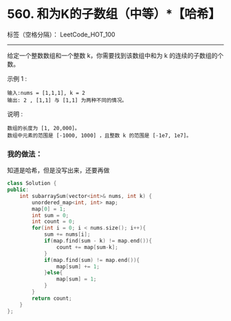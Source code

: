 ﻿# 560. 和为K的子数组（中等）*【哈希】

标签（空格分隔）： LeetCode_HOT_100

---
给定一个整数数组和一个整数 k，你需要找到该数组中和为 k 的连续的子数组的个数。

示例 1 :

    输入:nums = [1,1,1], k = 2
    输出: 2 , [1,1] 与 [1,1] 为两种不同的情况。
    
说明 :

    数组的长度为 [1, 20,000]。
    数组中元素的范围是 [-1000, 1000] ，且整数 k 的范围是 [-1e7, 1e7]。


### 我的做法：   
知道是哈希，但是没写出来，还要再做

```C++
class Solution {
public:
    int subarraySum(vector<int>& nums, int k) {
        unordered_map<int, int> map;
        map[0] = 1;
        int sum = 0;
        int count = 0;
        for(int i = 0; i < nums.size(); i++){
            sum += nums[i];
            if(map.find(sum - k) != map.end()){
                count += map[sum-k];
            }
            if(map.find(sum) != map.end()){
                map[sum] += 1;
            }else{
                map[sum] = 1;
            }
        }
        return count;
    }
};

```
